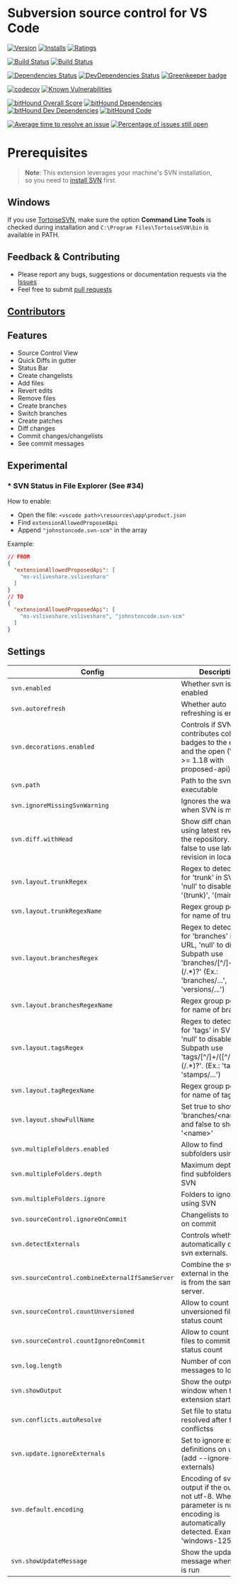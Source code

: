 # Subversion source control for VS Code

[![Version](https://vsmarketplacebadge.apphb.com/version-short/johnstoncode.svn-scm.svg)](https://marketplace.visualstudio.com/items?itemName=johnstoncode.svn-scm)
[![Installs](https://vsmarketplacebadge.apphb.com/installs-short/johnstoncode.svn-scm.svg)](https://marketplace.visualstudio.com/items?itemName=johnstoncode.svn-scm)
[![Ratings](https://vsmarketplacebadge.apphb.com/rating-short/johnstoncode.svn-scm.svg)](https://marketplace.visualstudio.com/items?itemName=johnstoncode.svn-scm)

[![Build Status](https://travis-ci.org/JohnstonCode/svn-scm.svg?branch=master)](https://travis-ci.org/JohnstonCode/svn-scm)
[![Build Status](https://ci.appveyor.com/api/projects/status/github/JohnstonCode/svn-scm?branch=master&svg=true)](https://ci.appveyor.com/project/JohnstonCode/svn-scm)

[![Dependencies Status](https://david-dm.org/JohnstonCode/svn-scm/status.svg)](https://david-dm.org/JohnstonCode/svn-scm)
[![DevDependencies Status](https://david-dm.org/JohnstonCode/svn-scm/dev-status.svg)](https://david-dm.org/JohnstonCode/svn-scm?type=dev)
[![Greenkeeper badge](https://badges.greenkeeper.io/JohnstonCode/svn-scm.svg)](https://greenkeeper.io/)

[![codecov](https://codecov.io/gh/JohnstonCode/svn-scm/branch/master/graph/badge.svg)](https://codecov.io/gh/JohnstonCode/svn-scm)
[![Known Vulnerabilities](https://snyk.io/test/github/JohnstonCode/svn-scm/badge.svg)](https://snyk.io/test/github/JohnstonCode/svn-scm)

[![bitHound Overall Score](https://www.bithound.io/github/JohnstonCode/svn-scm/badges/score.svg)](https://www.bithound.io/github/JohnstonCode/svn-scm)
[![bitHound Dependencies](https://www.bithound.io/github/JohnstonCode/svn-scm/badges/dependencies.svg)](https://www.bithound.io/github/JohnstonCode/svn-scm/master/dependencies/npm)
[![bitHound Dev Dependencies](https://www.bithound.io/github/JohnstonCode/svn-scm/badges/devDependencies.svg)](https://www.bithound.io/github/JohnstonCode/svn-scm/master/dependencies/npm)
[![bitHound Code](https://www.bithound.io/github/JohnstonCode/svn-scm/badges/code.svg)](https://www.bithound.io/github/JohnstonCode/svn-scm)

[![Average time to resolve an issue](https://isitmaintained.com/badge/resolution/JohnstonCode/svn-scm.svg)](https://isitmaintained.com/project/JohnstonCode/svn-scm "Average time to resolve an issue")
[![Percentage of issues still open](https://isitmaintained.com/badge/open/JohnstonCode/svn-scm.svg)](https://isitmaintained.com/project/JohnstonCode/svn-scm "Percentage of issues still open")

# Prerequisites

> **Note**: This extension leverages your machine's SVN installation,\
> so you need to [install SVN](https://subversion.apache.org) first.

## Windows

If you use [TortoiseSVN](https://tortoisesvn.net/), make sure the option
**Command Line Tools** is checked during installation and
`C:\Program Files\TortoiseSVN\bin` is available in PATH.

## Feedback & Contributing

* Please report any bugs, suggestions or documentation requests via the
  [Issues](https://github.com/JohnstonCode/svn-scm/issues)
* Feel free to submit
  [pull requests](https://github.com/JohnstonCode/svn-scm/pulls)

## [Contributors](https://github.com/JohnstonCode/svn-scm/graphs/contributors)

## Features

* Source Control View
* Quick Diffs in gutter
* Status Bar
* Create changelists
* Add files
* Revert edits
* Remove files
* Create branches
* Switch branches
* Create patches
* Diff changes
* Commit changes/changelists
* See commit messages

## Experimental

### * SVN Status in File Explorer (See #34)
How to enable:
* Open the file: `<vscode path>\resources\app\product.json`
* Find `extensionAllowedProposedApi`
* Append `"johnstoncode.svn-scm"` in the array

Example:
```json
// FROM
{
  "extensionAllowedProposedApi": [
    "ms-vsliveshare.vsliveshare"
  ]
}
// TO
{
  "extensionAllowedProposedApi": [
    "ms-vsliveshare.vsliveshare", "johnstoncode.svn-scm"
  ]
}
```

## Settings

|Config|Description|Default|
|-|-|-|
|`svn.enabled`|Whether svn is enabled|`true`|
|`svn.autorefresh`|Whether auto refreshing is enabled|`true`|
|`svn.decorations.enabled`|Controls if SVN contributes colors and badges to the explorer and the open (VSCode \>= 1.18 with proposed-api)|`true`|
|`svn.path`|Path to the svn executable|`null`|
|`svn.ignoreMissingSvnWarning`|Ignores the warning when SVN is missing|`false`|
|`svn.diff.withHead`|Show diff changes using latest revision in the repository. Set false to use latest revision in local folder|`true`|
|`svn.layout.trunkRegex`|Regex to detect path for 'trunk' in SVN URL, 'null' to disable. (Ex.: '(trunk)', '(main)')|`"(trunk)(/.*)?"`|
|`svn.layout.trunkRegexName`|Regex group position for name of trunk|`1`|
|`svn.layout.branchesRegex`|Regex to detect path for 'branches' in SVN URL, 'null' to disable. Subpath use 'branches/[^/]+/([^/]+)(/.\*)?' (Ex.: 'branches/...', 'versions/...')|`"branches/([^/]+)(/.*)?"`|
|`svn.layout.branchesRegexName`|Regex group position for name of branch|`1`|
|`svn.layout.tagsRegex`|Regex to detect path for 'tags' in SVN URL, 'null' to disable. Subpath use 'tags/[^/]+/([^/]+)(/.\*)?'. (Ex.: 'tags/...', 'stamps/...')|`"tags/([^/]+)(/.*)?"`|
|`svn.layout.tagRegexName`|Regex group position for name of tag|`1`|
|`svn.layout.showFullName`|Set true to show 'branches/\<name\>' and false to show only '\<name\>'|`true`|
|`svn.multipleFolders.enabled`|Allow to find subfolders using SVN|`false`|
|`svn.multipleFolders.depth`|Maximum depth to find subfolders using SVN|`4`|
|`svn.multipleFolders.ignore`|Folders to ignore using SVN|`["**/.git","**/.hg","**/vendor","**/node_modules"]`|
|`svn.sourceControl.ignoreOnCommit`|Changelists to ignore on commit|`["ignore-on-commit"]`|
|`svn.detectExternals`|Controls whether to automatically detect svn externals.|`true`|
|`svn.sourceControl.combineExternalIfSameServer`|Combine the svn external in the main if is from the same server.|`false`|
|`svn.sourceControl.countUnversioned`|Allow to count unversioned files in status count|`true`|
|`svn.sourceControl.countIgnoreOnCommit`|Allow to count ignored files to commit in status count|`false`|
|`svn.log.length`|Number of commit messages to log|`50`|
|`svn.showOutput`|Show the output window when the extension starts|`false`|
|`svn.conflicts.autoResolve`|Set file to status resolved after fix conflictss|`false`|
|`svn.update.ignoreExternals`|Set to ignore externals definitions on update (add --ignore-externals)|`true`|
|`svn.default.encoding`|Encoding of svn output if the output is not utf-8. When this parameter is null, the encoding is automatically detected. Example: 'windows-1252'.|`null`|
|`svn.showUpdateMessage`|Show the update message when update is run|`true`|